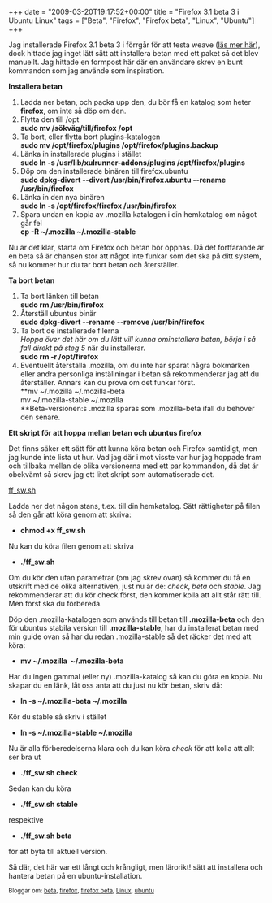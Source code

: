 +++
date = "2009-03-20T19:17:52+00:00"
title = "Firefox 3.1 beta 3 i Ubuntu Linux"
tags = ["Beta", "Firefox", "Firefox beta", "Linux", "Ubuntu"]
+++

Jag installerade Firefox 3.1 beta 3 i förrgår för att testa weave ([läs mer här][1]), dock hittade jag inget lätt sätt att installera betan med ett paket så det blev manuellt. Jag hittade en formpost här där en användare skrev en bunt kommandon som jag använde som inspiration.

**Installera betan**

1.  Ladda ner betan, och packa upp den, du bör få en katalog som heter **firefox**, om inte så döp om den.
2.  Flytta den till /opt  
    **sudo mv /sökväg/till/firefox /opt**
3.  Ta bort, eller flytta bort plugins-katalogen  
    **sudo mv /opt/firefox/plugins /opt/firefox/plugins.backup**
4.  Länka in installerade plugins i stället  
    **sudo ln -s /usr/lib/xulrunner-addons/plugins /opt/firefox/plugins**
5.  Döp om den installerade binären till firefox.ubuntu  
    **sudo dpkg-divert --divert /usr/bin/firefox.ubuntu --rename /usr/bin/firefox**
6.  Länka in den nya binären  
    **sudo ln -s /opt/firefox/firefox /usr/bin/firefox**
7.  Spara undan en kopia av .mozilla katalogen i din hemkatalog om något går fel  
    **cp -R ~/.mozilla ~/.mozilla-stable**

Nu är det klar, starta om Firefox och betan bör öppnas. Då det fortfarande är en beta så är chansen stor att något inte funkar som det ska på ditt system, så nu kommer hur du tar bort betan och återställer.

**Ta bort betan**

1.  Ta bort länken till betan  
    **sudo rm /usr/bin/firefox**
2.  Återställ ubuntus binär  
    **sudo dpkg-divert --rename --remove /usr/bin/firefox**
3.  Ta bort de installerade filerna  
    *Hoppa över det här om du lätt vill kunna ominstallera betan, börja i så fall direkt på steg 5* när du installerar.  
    **sudo rm -r /opt/firefox**
4.  Eventuellt återställa .mozilla, om du inte har sparat några bokmärken eller andra personliga inställningar i betan så rekommenderar jag att du återställer. Annars kan du prova om det funkar först.  
    **mv ~/.mozilla ~/.mozilla-beta  
    mv ~/.mozilla-stable ~/.mozilla  
    **Beta-versionen:s .mozilla sparas som .mozilla-beta ifall du behöver den senare.

**Ett skript för att hoppa mellan betan och ubuntus firefox**

Det finns säker ett sätt för att kunna köra betan och Firefox samtidigt, men jag kunde inte lista ut hur. Vad jag där i mot visste var hur jag hoppade fram och tillbaka mellan de olika versionerna med ett par kommandon, då det är obekvämt så skrev jag ett litet skript som automatiserade det.

[ff_sw.sh][2]

Ladda ner det någon stans, t.ex. till din hemkatalog. Sätt rättigheter på filen så den går att köra genom att skriva:

*   **chmod +x ff_sw.sh**

Nu kan du köra filen genom att skriva

*   **./ff_sw.sh**

Om du kör den utan parametrar (om jag skrev ovan) så kommer du få en utskrift med de olika alternativen, just nu är de: *check*, *beta* och *stable*. Jag rekommenderar att du kör check först, den kommer kolla att allt står rätt till. Men först ska du förbereda.

Döp den .mozilla-katalogen som används till betan till **.mozilla-beta** och den för ubuntus stabila version till **.mozilla-stable**, har du installerat betan med min guide ovan så har du redan .mozilla-stable så det räcker det med att köra:

*   **mv ~/.mozilla  ~/.mozilla-beta**

Har du ingen gammal (eller ny) .mozilla-katalog så kan du göra en kopia. Nu skapar du en länk, låt oss anta att du just nu kör betan, skriv då:

*   **ln -s ~/.mozilla-beta ~/.mozilla**

Kör du stable så skriv i stället

*   **ln -s ~/.mozilla-stable ~/.mozilla**

Nu är alla förberedelserna klara och du kan köra *check* för att kolla att allt ser bra ut

*   **./ff_sw.sh check**

Sedan kan du köra

*   **./ff_sw.sh stable**

respektive

*   **./ff_sw.sh beta**

för att byta till aktuell version.

Så där, det här var ett långt och krångligt, men lärorikt! sätt att installera och hantera betan på en ubuntu-installation.

<small> <p class='technorati-tags'>
  Bloggar om: <a class='technorati-link' href='http://bloggar.se/om/beta' rel='tag' target='_self'>beta</a>, <a class='technorati-link' href='http://bloggar.se/om/firefox' rel='tag' target='_self'>firefox</a>, <a class='technorati-link' href='http://bloggar.se/om/firefox+beta' rel='tag' target='_self'>firefox beta</a>, <a class='technorati-link' href='http://bloggar.se/om/Linux' rel='tag' target='_self'>Linux</a>, <a class='technorati-link' href='http://bloggar.se/om/ubuntu' rel='tag' target='_self'>ubuntu</a>
</p></small>

 [1]: http://nsg.cc/2009/03/20/mozilla-weave-synkronisera-din-data/
 [2]: /images/2009/03/ff_sw.sh
